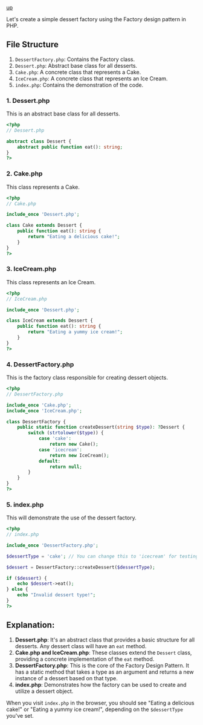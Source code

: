[up](../README.md)

Let's create a simple dessert factory using the Factory design pattern in PHP.

## File Structure

1. `DessertFactory.php`: Contains the Factory class.
2. `Dessert.php`: Abstract base class for all desserts.
3. `Cake.php`: A concrete class that represents a Cake.
4. `IceCream.php`: A concrete class that represents an Ice Cream.
5. `index.php`: Contains the demonstration of the code.

### 1. Dessert.php

This is an abstract base class for all desserts.

```php
<?php
// Dessert.php

abstract class Dessert {
    abstract public function eat(): string;
}
?>
```

### 2. Cake.php

This class represents a Cake.

```php
<?php
// Cake.php

include_once 'Dessert.php';

class Cake extends Dessert {
    public function eat(): string {
        return "Eating a delicious cake!";
    }
}
?>
```

### 3. IceCream.php

This class represents an Ice Cream.

```php
<?php
// IceCream.php

include_once 'Dessert.php';

class IceCream extends Dessert {
    public function eat(): string {
        return "Eating a yummy ice cream!";
    }
}
?>
```

### 4. DessertFactory.php

This is the factory class responsible for creating dessert objects.

```php
<?php
// DessertFactory.php

include_once 'Cake.php';
include_once 'IceCream.php';

class DessertFactory {
    public static function createDessert(string $type): ?Dessert {
        switch (strtolower($type)) {
            case 'cake':
                return new Cake();
            case 'icecream':
                return new IceCream();
            default:
                return null;
        }
    }
}
?>
```

### 5. index.php

This will demonstrate the use of the dessert factory.

```php
<?php
// index.php

include_once 'DessertFactory.php';

$dessertType = 'cake'; // You can change this to 'icecream' for testing purposes.

$dessert = DessertFactory::createDessert($dessertType);

if ($dessert) {
    echo $dessert->eat();
} else {
    echo "Invalid dessert type!";
}
?>
```

## Explanation:

1. **Dessert.php**: It's an abstract class that provides a basic structure for all desserts. Any dessert class will have an `eat` method.
2. **Cake.php and IceCream.php**: These classes extend the `Dessert` class, providing a concrete implementation of the `eat` method.
3. **DessertFactory.php**: This is the core of the Factory Design Pattern. It has a static method that takes a type as an argument and returns a new instance of a dessert based on that type.
4. **index.php**: Demonstrates how the factory can be used to create and utilize a dessert object.

When you visit `index.php` in the browser, you should see "Eating a delicious cake!" or "Eating a yummy ice cream!", depending on the `$dessertType` you've set.
